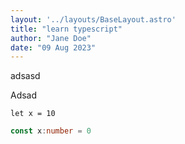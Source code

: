 ```yaml
---
layout: '../layouts/BaseLayout.astro'
title: "learn typescript"
author: "Jane Doe"
date: "09 Aug 2023"
---
```


adsasd

Adsad

`let x = 10`

```ts
const x:number = 0
```